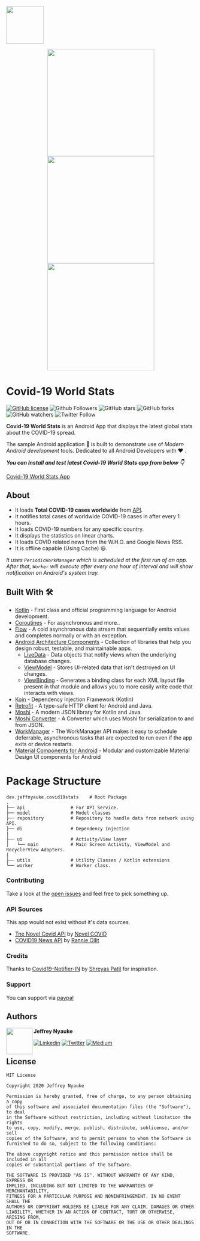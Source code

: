 <img width="100" height="100" src="art/app_icon.png?raw=true">

<p align="center">
  <img width="285" src="art/overview-light.png?raw=true">
  <img width="285" src="art/countries-light.png?raw=true">
  <img width="285" src="art/country-light.png?raw=true">
</p>

# Covid-19 World Stats

[![GitHub license](https://img.shields.io/badge/License-MIT-blue.svg)](LICENSE)
![Github Followers](https://img.shields.io/github/followers/jeffnyauke?label=Follow&style=social)
![GitHub stars](https://img.shields.io/github/stars/jeffnyauke/Covid19-Notifier-IN?style=social)
![GitHub forks](https://img.shields.io/github/forks/jeffnyauke/Covid19-Notifier-IN?style=social)
![GitHub watchers](https://img.shields.io/github/watchers/jeffnyauke/Covid19-Notifier-IN?style=social)
![Twitter Follow](https://img.shields.io/twitter/follow/pesapocket?label=Follow&style=social)

**Covid-19 World Stats** is an Android App that displays the latest global stats about the COVID-19 spread.

The sample Android application 📱 is built to demonstrate use of *Modern Android development* tools. Dedicated to all Android Developers with ❤ .

***You can Install and test latest Covid-19 World Stats app from below 👇***

[Covid-19 World Stats App](https://appdistribution.firebase.dev/i/fLb85aoy)

## About
- It loads **Total COVID-19 cases worldwide** from [API](https://github.com/NovelCOVID/API).
- It notifies total cases of worldwide COVID-19 cases in after every 1 hours.
- It loads COVID-19 numbers for any specific country.
- It displays the statistics on linear charts.
- It loads COVID related news from the W.H.O. and Google News RSS.
- It is offline capable (Using Cache) 😃.

*It uses `PeriodicWorkManager` which is scheduled at the first run of an app. After that, `Worker` will execute after every one hour of interval and will show notification on Android's system tray.*

## Built With 🛠
- [Kotlin](https://kotlinlang.org/) - First class and official programming language for Android development.
- [Coroutines](https://kotlinlang.org/docs/reference/coroutines-overview.html) - For asynchronous and more..
- [Flow](https://kotlin.github.io/kotlinx.coroutines/kotlinx-coroutines-core/kotlinx.coroutines.flow/-flow/) - A cold asynchronous data stream that sequentially emits values and completes normally or with an exception.
- [Android Architecture Components](https://developer.android.com/topic/libraries/architecture) - Collection of libraries that help you design robust, testable, and maintainable apps.
  - [LiveData](https://developer.android.com/topic/libraries/architecture/livedata) - Data objects that notify views when the underlying database changes.
  - [ViewModel](https://developer.android.com/topic/libraries/architecture/viewmodel) - Stores UI-related data that isn't destroyed on UI changes. 
  - [ViewBinding](https://developer.android.com/topic/libraries/view-binding) - Generates a binding class for each XML layout file present in that module and allows you to more easily write code that interacts with views.
- [Koin](https://start.insert-koin.io/) - Dependency Injection Framework (Kotlin)
- [Retrofit](https://square.github.io/retrofit/) - A type-safe HTTP client for Android and Java.
- [Moshi](https://github.com/square/moshi) - A modern JSON library for Kotlin and Java.
- [Moshi Converter](https://github.com/square/retrofit/tree/master/retrofit-converters/moshi) - A Converter which uses Moshi for serialization to and from JSON.
- [WorkManager](https://developer.android.com/topic/libraries/architecture/workmanager) - The WorkManager API makes it easy to schedule deferrable, asynchronous tasks that are expected to run even if the app exits or device restarts.
- [Material Components for Android](https://github.com/material-components/material-components-android) - Modular and customizable Material Design UI components for Android

# Package Structure
    
    dev.jeffnyauke.covid19stats    # Root Package
    .
    ├── api                 # For API Service.
    ├── model               # Model classes
    ├── repository          # Repository to handle data from network using API.
    ├── di                  # Dependency Injection     
    |
    ├── ui                  # Activity/View layer  
    │   └── main            # Main Screen Activity, ViewModel and RecyclerView Adapters.
    |
    ├── utils               # Utility Classes / Kotlin extensions
    └── worker              # Worker class.


### Contributing
Take a look at the [open issues](https://github.com/jeffnyauke/Covid-19-World-Stats/issues) and feel free to pick something up.

### API Sources
This app would not exist without it's data sources.

 - [Tne Novel Covid API](https://github.com/NovelCOVID/API) by [Novel COVID](https://github.com/NovelCOVID)
 - [COVID19 News API](https://github.com/einnar82/covid19-news-api) by [Rannie Ollit](https://github.com/einnar82)

### Credits
Thanks to [Covid19-Notifier-IN](https://github.com/PatilShreyas/Covid19-Notifier-IN) by [Shreyas Patil](https://github.com/PatilShreyas) for inspiration.

### Support
You can support via [paypal](https://www.paypal.com/jeffnyauke)

## Authors

<a href="https://twitter.com/jeffreynyauke" target="_blank">
  <img src="https://avatars1.githubusercontent.com/u/14073448?s=400&u=e21d2306a36644576535f8f2f7ba939aeee148f1&v=4" width="70" align="left">
</a>

**Jeffrey Nyauke**

[![Linkedin](https://img.shields.io/badge/-linkedin-grey?logo=linkedin)](https://www.linkedin.com/in/jeffreynyauke/)
[![Twitter](https://img.shields.io/badge/-twitter-grey?logo=twitter)](https://twitter.com/pesapocket)
[![Medium](https://img.shields.io/badge/-medium-grey?logo=medium)](https://medium.com/@jeffnyauke)

## License
```
MIT License

Copyright 2020 Jeffrey Nyauke

Permission is hereby granted, free of charge, to any person obtaining a copy
of this software and associated documentation files (the "Software"), to deal
in the Software without restriction, including without limitation the rights
to use, copy, modify, merge, publish, distribute, sublicense, and/or sell
copies of the Software, and to permit persons to whom the Software is
furnished to do so, subject to the following conditions:

The above copyright notice and this permission notice shall be included in all
copies or substantial portions of the Software.

THE SOFTWARE IS PROVIDED "AS IS", WITHOUT WARRANTY OF ANY KIND, EXPRESS OR
IMPLIED, INCLUDING BUT NOT LIMITED TO THE WARRANTIES OF MERCHANTABILITY,
FITNESS FOR A PARTICULAR PURPOSE AND NONINFRINGEMENT. IN NO EVENT SHALL THE
AUTHORS OR COPYRIGHT HOLDERS BE LIABLE FOR ANY CLAIM, DAMAGES OR OTHER
LIABILITY, WHETHER IN AN ACTION OF CONTRACT, TORT OR OTHERWISE, ARISING FROM,
OUT OF OR IN CONNECTION WITH THE SOFTWARE OR THE USE OR OTHER DEALINGS IN THE
SOFTWARE.
```
